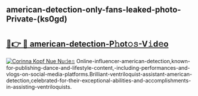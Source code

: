 ## american-detection-only-fans​-leaked-photo​-Private-(ks0gd)


# <h2><a href="https://mediaupload.pro?title=american-detection&ref=git">🔗👉 🔴 american-detection-P𝚑ot𝚘𝚜-V𝚒d𝚎o</a></h2>

[![Corinna Kopf Nue Nu𝚍e𝚜](https://i.imgur.com/0qMVB7G.gif)](https://mediaupload.pro?title=american-detection&ref=git)
Online-influencer-american-detection,known-for-publishing-dance-and-lifestyle-content,-including-performances-and-vlogs-on-social-media-platforms.Brilliant-ventriloquist-assistant-american-detection,celebrated-for-their-exceptional-abilities-and-accomplishments-in-assisting-ventriloquists.  